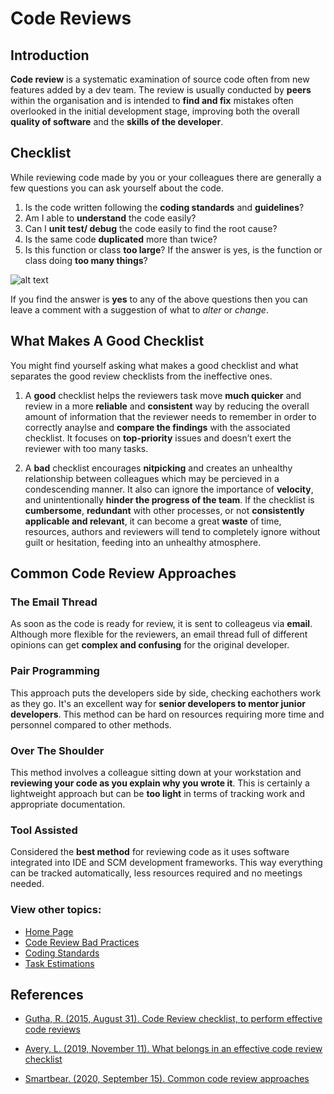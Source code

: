 # Code Reviews #
## Introduction ## 

**Code review** is a systematic examination of source code often from new features added by a dev team. The review is usually conducted by **peers** within the organisation and is intended to **find and fix** mistakes often overlooked in the initial development stage, improving both the overall **quality of software** and the **skills of the developer**.

## Checklist ##
While reviewing code made by you or your colleagues there are generally a few questions you can ask yourself about the code.

1. Is the code written following the **coding standards** and **guidelines**?
2. Am I able to **understand** the code easily?
3. Can I **unit test/ debug** the code easily to find the root cause?
4. Is the same code **duplicated** more than twice?
5. Is this function or class **too large**? If the answer is yes, is the function or class doing **too many things**?

![alt text](https://i0.wp.com/d331tpl5vusgqa.cloudfront.net/wp-content/uploads/2015/08/Experienced-Code-Reviewer.png?ssl=1 "An example of that need to be asked.")

If you find the answer is **yes** to any of the above questions then you can leave a comment with a suggestion of what to *alter* or *change*.

## What Makes A Good Checklist ##
You might find yourself asking what makes a good checklist and what separates the good review checklists from the ineffective ones.

1. A **good** checklist helps the reviewers task move **much quicker** and review in a more **reliable** and **consistent** way by reducing the overall amount of information that the reviewer needs to remember in order to correctly anaylse and **compare the findings** with the associated checklist. It focuses on **top-priority** issues and doesn’t exert the reviewer with too many tasks.

2. A **bad** checklist encourages **nitpicking** and creates an unhealthy relationship between colleagues which may be percieved in a condescending manner. It also can ignore the importance of **velocity**, and unintentionally **hinder the progress of the team**. If the checklist is **cumbersome**, **redundant** with other processes, or not **consistently applicable and relevant**, it can become a great **waste** of time, resources, authors and reviewers will tend to completely ignore without guilt or hesitation, feeding into an unhealthy atmosphere.

## Common Code Review Approaches ##

### The Email Thread ### 
As soon as the code is ready for review, it is sent to colleageus via **email**. Although more flexible for the reviewers, an email thread full of different opinions can get **complex and confusing** for the original developer.

### Pair Programming ###
This approach puts the developers side by side, checking eachothers work as they go. It's an excellent way for **senior developers to mentor junior developers**. This method can be hard on resources requiring more time and personnel compared to other methods.

### Over The Shoulder ###
This method involves a colleague sitting down at your workstation and **reviewing your code as you explain why you wrote it**. This is certainly a lightweight approach but can be **too light** in terms of tracking work and appropriate documentation.

### Tool Assisted ###
Considered the **best method** for reviewing code as it uses software integrated into IDE and SCM development frameworks. This way everything can be tracked automatically, less resources required and no meetings needed.


### View other topics: 
* [Home Page](../README.md)
* [Code Review Bad Practices](/CodeReview/code-review-bad-practices.md)
* [Coding Standards](../CodingStandards/coding-standards-content.md)
* [Task Estimations](../TaskEstimation/TaskEstimation.md)


## References ## 
* [Gutha, R. (2015, August 31). Code Review checklist, to perform effective code reviews](https://www.evoketechnologies.com/blog/code-review-checklist-perform-effective-code-reviews/)

* [Avery, L. (2019, November 11). What belongs in an effective code review checklist](https://www.pullrequest.com/blog/what-belongs-in-an-effective-code-review-checklist/)

* [Smartbear. (2020, September 15). Common code review approaches](https://smartbear.com/learn/code-review/what-is-code-review/)







